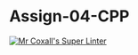 # Assign-04-CPP
[![Mr Coxall's Super Linter](https://github.com/ICS3U-Programming-JaydenS/Assign-04-CPP/workflows/Mr%20Coxall's%20Super%20Linter/badge.svg)](https://github.com/ICS3U-Programming-JaydenS/Assign-04-CPP/actions/)
